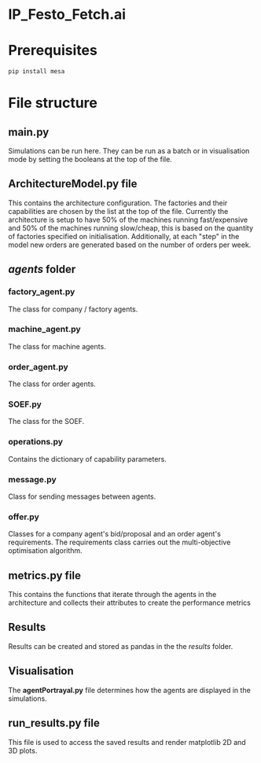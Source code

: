 # IP_Festo_Fetch.ai

# Prerequisites
```bash
pip install mesa
```

# File structure

## __main.py__
Simulations can be run here. They can be run as a batch or in visualisation mode by setting the booleans at the top of the file. 

## __ArchitectureModel.py__ file
This contains the architecture configuration. The factories and their capabilities are chosen by the list at the top of the file. Currently the architecture is setup to have 50% of the machines running fast/expensive and 50% of the machines running slow/cheap, this is based on the quantity of factories specified on initialisation. Additionally, at each "step" in the model new orders are generated based on the number of orders per week. 

## _agents_ folder
### __factory_agent.py__
The class for company / factory agents.
### __machine_agent.py__
The class for machine agents.
### __order_agent.py__
The class for order agents.
### __SOEF.py__
The class for the SOEF.
### __operations.py__
Contains the dictionary of capability parameters.
### __message.py__
Class for sending messages between agents. 
### __offer.py__
Classes for a company agent's bid/proposal and an order agent's requirements. The requirements class carries out the multi-objective optimisation algorithm.


## __metrics.py__ file 
This contains the functions that iterate through the agents in the architecture and collects their attributes to create the performance metrics

## Results
Results can be created and stored as pandas in the the _results_ folder. 

## Visualisation
The __agentPortrayal.py__ file determines how the agents are displayed in the simulations.

## __run_results.py__ file
This file is used to access the saved results and render matplotlib 2D and 3D plots.
